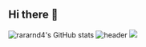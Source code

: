 ## Hi there 👋
![rararnd4's GitHub stats](https://github-readme-stats.vercel.app/api?username=rararnd4&theme=default&show_icons=true)
![header](https://capsule-render.vercel.app/api?type=waving&color=gradient&height=300&section=header&text=Welcome!)
<img src="https://img.shields.io/badge/Python-3776AB?style=flat-square&logo=Python&logoColor=white"/>
<!--
**rararnd4/rararnd4** is a ✨ _special_ ✨ repository because its `README.md` (this file) appears on your GitHub profile.

Here are some ideas to get you started:

- 🔭 I’m currently working on ...
- 🌱 I’m currently learning ...
- 👯 I’m looking to collaborate on ...
- 🤔 I’m looking for help with ...
- 💬 Ask me about ...
- 📫 How to reach me: ...
- 😄 Pronouns: ...
- ⚡ Fun fact: ...
-->
